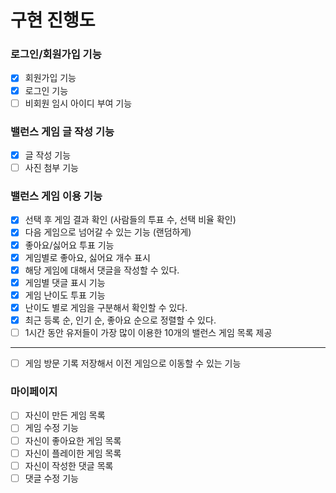 # 구현 진행도

### 로그인/회원가입 기능

 - [x] 회원가입 기능
 - [x] 로그인 기능
 - [ ] 비회원 임시 아이디 부여 기능

### 밸런스 게임 글 작성 기능

- [x] 글 작성 기능
- [ ] 사진 첨부 기능

### 밸런스 게임 이용 기능

- [x] 선택 후 게임 결과 확인 (사람들의 투표 수, 선택 비율 확인)
- [x] 다음 게임으로 넘어갈 수 있는 기능 (랜덤하게)
- [x] 좋아요/싫어요 투표 기능
- [x] 게임별로 좋아요, 싫어요 개수 표시
- [x] 해당 게임에 대해서 댓글을 작성할 수 있다.
- [x] 게임별 댓글 표시 기능
- [x] 게임 난이도 투표 기능
- [x] 난이도 별로 게임을 구분해서 확인할 수 있다.
- [x] 최근 등록 순, 인기 순, 좋아요 순으로 정렬할 수 있다.
- [ ] 1시간 동안 유저들이 가장 많이 이용한 10개의 밸런스 게임 목록 제공

-----

- [ ] 게임 방문 기록 저장해서 이전 게임으로 이동할 수 있는 기능

### 마이페이지

- [ ] 자신이 만든 게임 목록
- [ ] 게임 수정 기능
- [ ] 자신이 좋아요한 게임 목록
- [ ] 자신이 플레이한 게임 목록
- [ ] 자신이 작성한 댓글 목록
- [ ] 댓글 수정 기능
